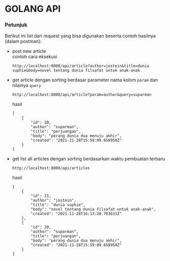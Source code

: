 # GOLANG API

### Petunjuk
Berikut ini list dari request yang bisa digunakan beserta contoh hasilnya (dalam postman):
- post new article  
    contoh cara eksekusi
    ```
    http://localhost:8000/api/article?author=jostein&title=dunia suphie&body=novel tentang dunia filsafat untuk anak-anak
    ```
- get article dengan sorting berdasar parameter nama kolom `param` dan nilainya `query`
    ```
    http://localhost:8000/api/article?param=author&query=suparman
    ```
    
    hasil
    ```
    [
        {
            "id": 20,
            "author": "suparman",
            "title": "perjuangan",
            "body": "perang dunia dua menuju akhir",
            "created": "2021-11-28T15:59:09.658958Z"
        }
    ]
    ```
- get list all articles dengan sorting berdasarkan waktu pembuatan terbaru
    ```
    http://localhost:8000/api/articles
    ```
    hasil
    ```
    [
        {
            "id": 21,
            "author": "jostein",
            "title": "dunia suphie",
            "body": "novel tentang dunia filsafat untuk anak-anak",
            "created": "2021-11-28T16:13:20.703631Z"
        },
        {
            "id": 20,
            "author": "suparman",
            "title": "perjuangan",
            "body": "perang dunia dua menuju akhir",
            "created": "2021-11-28T15:59:09.658958Z"
        }
    ]
    ```
